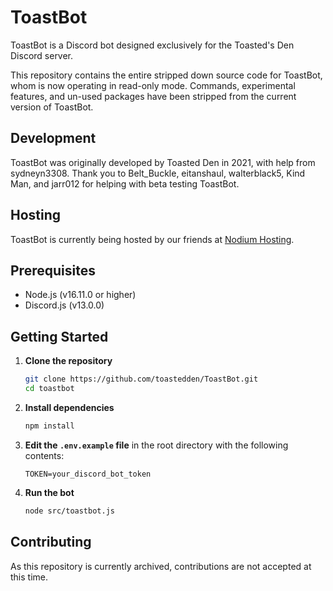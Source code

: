 # ToastBot

ToastBot is a Discord bot designed exclusively for the Toasted's Den Discord server.

This repository contains the entire stripped down source code for ToastBot, whom is now operating in read-only mode.
Commands, experimental features, and un-used packages have been stripped from the current version of ToastBot.

## Development
ToastBot was originally developed by Toasted Den in 2021, with help from sydneyn3308.
Thank you to Belt_Buckle, eitanshaul, walterblack5, Kind Man, and jarr012 for helping with beta testing ToastBot.

## Hosting
ToastBot is currently being hosted by our friends at [Nodium Hosting](https://nodiumhosting.com).

## Prerequisites
- Node.js (v16.11.0 or higher)
- Discord.js (v13.0.0)

## Getting Started
1. **Clone the repository**
    ```bash
    git clone https://github.com/toastedden/ToastBot.git
    cd toastbot
    ```

2. **Install dependencies**
    ```bash
    npm install
    ```

3. **Edit the `.env.example` file** in the root directory with the following contents:
    ```
    TOKEN=your_discord_bot_token
    ```

4. **Run the bot**
    ```bash
    node src/toastbot.js
    ```

## Contributing
As this repository is currently archived, contributions are not accepted at this time.